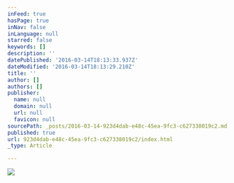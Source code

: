 ```yaml
---
inFeed: true
hasPage: true
inNav: false
inLanguage: null
starred: false
keywords: []
description: ''
datePublished: '2016-03-14T18:13:33.937Z'
dateModified: '2016-03-14T18:13:29.210Z'
title: ''
author: []
authors: []
publisher:
  name: null
  domain: null
  url: null
  favicon: null
sourcePath: _posts/2016-03-14-923d4dab-e48c-45ea-9fc3-c627338019c2.md
published: true
url: 923d4dab-e48c-45ea-9fc3-c627338019c2/index.html
_type: Article

---
```

![](https://the-grid-user-content.s3-us-west-2.amazonaws.com/958a8f32-92c9-4614-89d5-5bc337b0dd45.jpg)